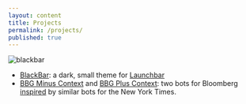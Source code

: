 ```yaml
---
layout: content
title: Projects
permalink: /projects/
published: true
---
```


![blackbar](https://camo.githubusercontent.com/0ceb1262bc44d2e880a1d2958f8a7b4cd5a9b9a8/68747470733a2f2f7075752e73682f723067586b2f313130656562663731322e706e67)
- [BlackBar](https://github.com/surajsharma/BLACKBAR): a dark, small theme for [Launchbar](https://www.obdev.at/products/launchbar/index.html)
- [BBG Minus Context](https://twitter.com/BBGMinusContext) and [BBG Plus Context](https://twitter.com/BBGPlusContext): two bots for Bloomberg [inspired](https://twitter.com/BBGPlusContext) by similar bots for the New York Times.